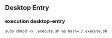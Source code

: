 ## Desktop Entry

### execution desktop-entry
```
sudo chmod +x .execute.sh && bash=./.execute.sh
```

